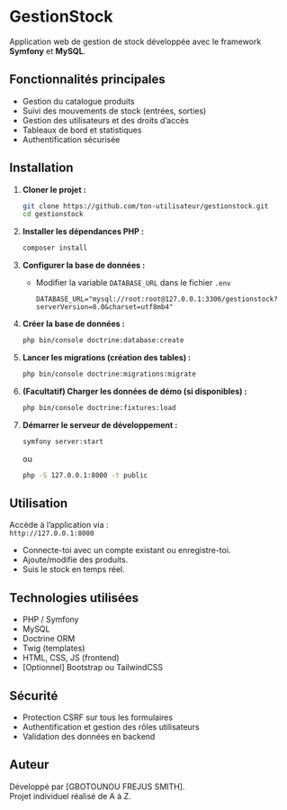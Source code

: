 
# GestionStock

Application web de gestion de stock développée avec le framework **Symfony** et **MySQL**.

## Fonctionnalités principales

- Gestion du catalogue produits
- Suivi des mouvements de stock (entrées, sorties)
- Gestion des utilisateurs et des droits d’accès
- Tableaux de bord et statistiques
- Authentification sécurisée

## Installation

1. **Cloner le projet :**
   ```bash
   git clone https://github.com/ton-utilisateur/gestionstock.git
   cd gestionstock
   ```

2. **Installer les dépendances PHP :**
   ```bash
   composer install
   ```

3. **Configurer la base de données :**
   - Modifier la variable `DATABASE_URL` dans le fichier `.env`
     ```
     DATABASE_URL="mysql://root:root@127.0.0.1:3306/gestionstock?serverVersion=8.0&charset=utf8mb4"
     ```

4. **Créer la base de données :**
   ```bash
   php bin/console doctrine:database:create
   ```

5. **Lancer les migrations (création des tables) :**
   ```bash
   php bin/console doctrine:migrations:migrate
   ```

6. **(Facultatif) Charger les données de démo (si disponibles) :**
   ```bash
   php bin/console doctrine:fixtures:load
   ```

7. **Démarrer le serveur de développement :**
   ```bash
   symfony server:start
   ```
   ou
   ```bash
   php -S 127.0.0.1:8000 -t public
   ```

## Utilisation

Accède à l’application via :  
`http://127.0.0.1:8000`

- Connecte-toi avec un compte existant ou enregistre-toi.
- Ajoute/modifie des produits.
- Suis le stock en temps réel.

## Technologies utilisées

- PHP / Symfony
- MySQL
- Doctrine ORM
- Twig (templates)
- HTML, CSS, JS (frontend)
- [Optionnel] Bootstrap ou TailwindCSS

## Sécurité

- Protection CSRF sur tous les formulaires
- Authentification et gestion des rôles utilisateurs
- Validation des données en backend

## Auteur

Développé par [GBOTOUNOU FREJUS SMITH].  
Projet individuel réalisé de A à Z.


